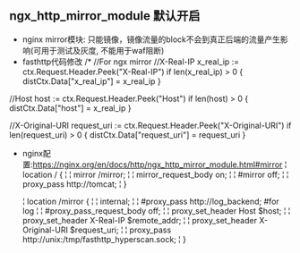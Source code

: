 ## ngx_http_mirror_module 默认开启
+ nginx mirror模块: 只能镜像，镜像流量的block不会到真正后端的流量产生影响(可用于测试及灰度, 不能用于waf阻断)
+ fasthttp代码修改
/*
//For ngx mirror
//X-Real-IP
x_real_ip := ctx.Request.Header.Peek("X-Real-IP")
if len(x_real_ip) > 0 {
distCtx.Data["x_real_ip"] = x_real_ip
}

//Host
host := ctx.Request.Header.Peek("Host")
if len(host) > 0 {
distCtx.Data["host"] = x_real_ip
}

//X-Original-URI
request_uri := ctx.Request.Header.Peek("X-Original-URI")
if len(request_uri) > 0 {
distCtx.Data["request_uri"] = request_uri
}

 + nginx配置:https://nginx.org/en/docs/http/ngx_http_mirror_module.html#mirror
    ¦   location / {
    ¦   ¦   mirror /mirror;
    ¦   ¦   mirror_request_body on;
    ¦   ¦   #mirror off;
    ¦   ¦   proxy_pass   http://tomcat;
    ¦   }

    ¦   location /mirror {
    ¦   ¦   internal;
    ¦   ¦   #proxy_pass http://log_backend;  #for log
    ¦   ¦   #proxy_pass_request_body off;
    ¦   ¦   proxy_set_header Host $host;
    ¦   ¦   proxy_set_header X-Real-IP $remote_addr;
    ¦   ¦   proxy_set_header X-Original-URI $request_uri;
    ¦   ¦   proxy_pass http://unix:/tmp/fasthttp_hyperscan.sock;
    ¦   }

